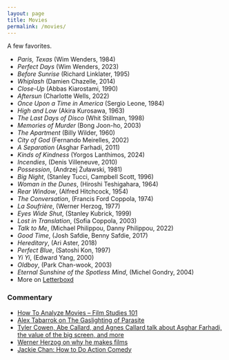```yaml
---
layout: page
title: Movies
permalink: /movies/
---
```


A few favorites.

* _Paris, Texas_ (Wim Wenders, 1984)
* _Perfect Days_ (Wim Wenders, 2023)
* _Before Sunrise_ (Richard Linklater, 1995)
* _Whiplash_ (Damien Chazelle, 2014)
* _Close-Up_ (Abbas Kiarostami, 1990)
* _Aftersun_ (Charlotte Wells, 2022)
* _Once Upon a Time in America_ (Sergio Leone, 1984)
* _High and Low_ (Akira Kurosawa, 1963)
* _The Last Days of Disco_ (Whit Stillman, 1998)
* _Memories of Murder_ (Bong Joon-ho, 2003)
* _The Apartment_ (Billy Wilder, 1960)
* _City of God_ (Fernando Meirelles, 2002)
* _A Separation_ (Asghar Farhadi, 2011)
* _Kinds of Kindness_ (Yorgos Lanthimos, 2024)
* _Incendies_, (Denis Villeneuve, 2010)
* _Possession_, (Andrzej Żuławski, 1981)
* _Big Night_, (Stanley Tucci, Campbell Scott, 1996)
* _Woman in the Dunes_, (Hiroshi Teshigahara, 1964)
* _Rear Window_, (Alfred Hitchcock, 1954)
* _The Conversation_, (Francis Ford Coppola, 1974)
* _La Soufrière_, (Werner Herzog, 1977)
* _Eyes Wide Shut_, (Stanley Kubrick, 1999)
* _Lost in Translation_, (Sofia Coppola, 2003)
* _Talk to Me_, (Michael Philippou, Danny Philippou, 2022)
* _Good Time_, (Josh Safdie, Benny Safdie, 2017)
* _Hereditary_, (Ari Aster, 2018)
* _Perfect Blue_, (Satoshi Kon, 1997)
* _Yi Yi_, (Edward Yang, 2000)
* _Oldboy_, (Park Chan-wook, 2003)
* _Eternal Sunshine of the Spotless Mind_, (Michel Gondry, 2004)
* More on [Letterboxd](https://letterboxd.com/danschulz/films/diary/)

### Commentary
* [How To Analyze Movies – Film Studies 101](https://www.youtube.com/watch?v=ahHIifcFyqk)
* [Alex Tabarrok on The Gaslighting of Parasite](https://marginalrevolution.com/marginalrevolution/2020/06/the-gaslighting-of-parasite.html)
* [Tyler Cowen, Abe Callard, and Agnes Callard talk about Asghar Farhadi, the value of the big screen, and more](https://www.listennotes.com/podcasts/subject-to-change/tyler-cowen-rates-a-separation-2JTelKYhznx/)
* [Werner Herzog on why he makes films](https://youtu.be/PxfYDUVnHg4)
* [Jackie Chan: How to Do Action Comedy](https://www.youtube.com/watch?v=Z1PCtIaM_GQ)

